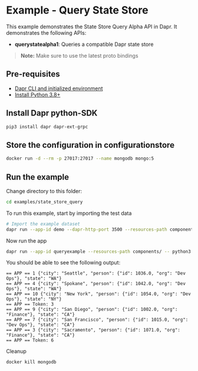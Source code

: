# Example - Query State Store

This example demonstrates the State Store Query Alpha API in Dapr.
It demonstrates the following APIs:
- **querystatealpha1**: Queries a compatible Dapr state store

> **Note:** Make sure to use the latest proto bindings

## Pre-requisites

- [Dapr CLI and initialized environment](https://docs.dapr.io/getting-started)
- [Install Python 3.8+](https://www.python.org/downloads/)

## Install Dapr python-SDK

<!-- Our CI/CD pipeline automatically installs the correct version, so we can skip this step in the automation -->
```bash
pip3 install dapr dapr-ext-grpc
```

## Store the configuration in configurationstore 
<!-- STEP
name: Set configuration value
timeout_seconds: 120
-->

```bash
docker run -d --rm -p 27017:27017 --name mongodb mongo:5
```

<!-- END_STEP -->

## Run the example

Change directory to this folder:
```bash
cd examples/state_store_query
```

To run this example, start by importing the test data

<!-- STEP
name: Import test data
timeout_seconds: 10
-->

```bash
# Import the example dataset
dapr run --app-id demo --dapr-http-port 3500 --resources-path components -- curl -X POST -H "Content-Type: application/json" -d @dataset.json http://localhost:3500/v1.0/state/statestore
```
<!-- END_STEP -->


Now run the app

<!-- STEP
name: Run get query example
expected_stdout_lines:
- '== APP == 1 {"city": "Seattle", "person": {"id": 1036.0, "org": "Dev Ops"}, "state": "WA"}'
- '== APP == 4 {"city": "Spokane", "person": {"id": 1042.0, "org": "Dev Ops"}, "state": "WA"}'
- '== APP == 10 {"city": "New York", "person": {"id": 1054.0, "org": "Dev Ops"}, "state": "NY"}'
- '== APP == Token: 3'
- '== APP == 9 {"city": "San Diego", "person": {"id": 1002.0, "org": "Finance"}, "state": "CA"}'
- '== APP == 7 {"city": "San Francisco", "person": {"id": 1015.0, "org": "Dev Ops"}, "state": "CA"}'
- '== APP == 3 {"city": "Sacramento", "person": {"id": 1071.0, "org": "Finance"}, "state": "CA"}'
- '== APP == Token: 6'
timeout_seconds: 5
-->

```bash
dapr run --app-id queryexample --resources-path components/ -- python3 state_store_query.py
```
<!-- END_STEP -->

You should be able to see the following output:
```
== APP == 1 {"city": "Seattle", "person": {"id": 1036.0, "org": "Dev Ops"}, "state": "WA"}
== APP == 4 {"city": "Spokane", "person": {"id": 1042.0, "org": "Dev Ops"}, "state": "WA"}
== APP == 10 {"city": "New York", "person": {"id": 1054.0, "org": "Dev Ops"}, "state": "NY"}
== APP == Token: 3
== APP == 9 {"city": "San Diego", "person": {"id": 1002.0, "org": "Finance"}, "state": "CA"}
== APP == 7 {"city": "San Francisco", "person": {"id": 1015.0, "org": "Dev Ops"}, "state": "CA"}
== APP == 3 {"city": "Sacramento", "person": {"id": 1071.0, "org": "Finance"}, "state": "CA"}
== APP == Token: 6
```

Cleanup

<!-- STEP
name: Cleanup
expected_stdout_lines:
- "mongodb"
timeout_seconds: 5
-->

```bash
docker kill mongodb
```

<!-- END_STEP -->